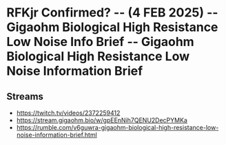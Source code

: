 # RFKjr Confirmed? -- (4 FEB 2025) -- Gigaohm Biological High Resistance Low Noise Info Brief -- Gigaohm Biological High Resistance Low Noise Information Brief

## Streams
- https://twitch.tv/videos/2372259412
- https://stream.gigaohm.bio/w/gpEEnNih7QENU2DecPYMKa
- https://rumble.com/v6guwra-gigaohm-biological-high-resistance-low-noise-information-brief.html

